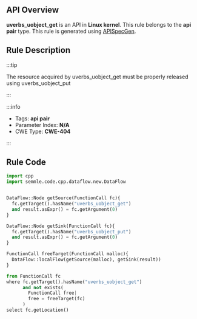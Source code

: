 ---
---


## API Overview
**uverbs_uobject_get** is an API in **Linux kernel**. This rule belongs to the **api pair** type. This rule is generated using [APISpecGen](../../tools/APISpecGen).
## Rule Description

:::tip

The resource acquired by uverbs_uobject_get must be properly released using uverbs_uobject_put

:::

:::info

- Tags: **api pair**
- Parameter Index: **N/A**
- CWE Type: **CWE-404**

:::

## Rule Code
```python
import cpp
import semmle.code.cpp.dataflow.new.DataFlow


DataFlow::Node getSource(FunctionCall fc){
  fc.getTarget().hasName("uverbs_uobject_get")
  and result.asExpr() = fc.getArgument(0)
}

DataFlow::Node getSink(FunctionCall fc){
  fc.getTarget().hasName("uverbs_uobject_put")
  and result.asExpr() = fc.getArgument(0)
}

FunctionCall freeTarget(FunctionCall malloc){
  DataFlow::localFlow(getSource(malloc), getSink(result))
}

from FunctionCall fc
where fc.getTarget().hasName("uverbs_uobject_get")
      and not exists(
        FunctionCall free| 
        free = freeTarget(fc)
      )
select fc.getLocation()

    
```